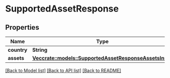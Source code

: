 # SupportedAssetResponse

## Properties

| Name        | Type                                                                                                                                                             | Description | Notes |
| ----------- | ---------------------------------------------------------------------------------------------------------------------------------------------------------------- | ----------- | ----- |
| **country** | **String**                                                                                                                                                       |             |       |
| **assets**  | [**Vec**](docs/SupportedAssetResponse\_assets\_inner.md)[**crate::models::SupportedAssetResponseAssetsInner**](crate::models::SupportedAssetResponseAssetsInner) |             |       |

[\[Back to Model list\]](./#documentation-for-models) [\[Back to API list\]](./#documentation-for-api-endpoints) [\[Back to README\]](./)
